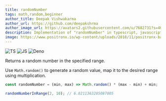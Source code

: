 ```yaml
---
title: randomNumber
tags: math,random,beginner
author_title: Deepak Vishwakarma
author_url: https://github.com/deepakshrma
author_image_url: https://avatars2.githubusercontent.com/u/7682731?s=400
description: Implementation of "randomNumber" in typescript, javascript and deno.
image: https://www.positronx.io/wp-content/uploads/2018/11/positronx-banner-1152-1.jpg
---
```


![TS](https://img.shields.io/badge/supports-typescript-blue.svg?style=flat-square)
![JS](https://img.shields.io/badge/supports-javascript-yellow.svg?style=flat-square)
![Deno](https://img.shields.io/badge/supports-deno-green.svg?style=flat-square)

Returns a random number in the specified range.

Use `Math.random()` to generate a random value, map it to the desired range using multiplication.

```ts title="typescript"
const randomNumber = (min, max) => Math.random() * (max - min) + min;
```

```ts title="typescript"
randomNumberInRange(2, 10); // 6.0211363285087005
```
